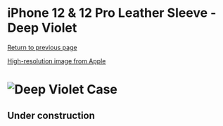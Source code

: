 # iPhone 12 & 12 Pro Leather Sleeve - Deep Violet

[Return to previous page](/iphone_12)

[High-resolution image from Apple](https://store.storeimages.cdn-apple.com/8756/as-images.apple.com/is//MK0A3?wid=4500&hei=4500&fmt=png)

# ![Deep Violet Case](/everyphone/MK0A3.png)

## Under construction

